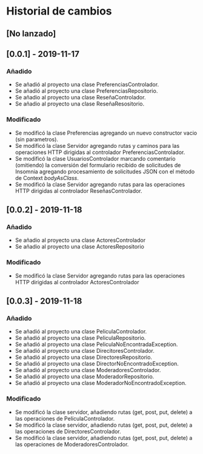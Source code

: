 # Historial de cambios

## [No lanzado] 

## [0.0.1] - 2019-11-17
### Añadido
- Se añadió al proyecto una clase PreferenciasControlador.
- Se añadió al proyecto una clase PreferenciasRepositorio. 
- Se añadio al proyecto una clase ReseñaControlador.
- Se añadio al proyecto una clase ReseñaResositorio.

### Modificado
- Se modificó la clase Preferencias agregando un nuevo constructor vacio (sin parametros).
- Se modificó la clase Servidor agregando rutas y caminos para las operaciones HTTP dirigidas al controlador PreferenciasControlador.
- Se modificó la clase UsuariosControlador marcando comentario (omitiendo) la conversión del formulario recibido de solicitudes de Insomnia agregando procesamiento de solicitudes JSON con el método de Context *bodyAsClass*.
- Se modificó la clase Servidor agregando rutas para las operaciones HTTP dirigidas al controlador ReseñasControlador.

## [0.0.2] - 2019-11-18
### Añadido
- Se añadio al proyecto una clase ActoresControlador
- Se añadio al proyecto una clase ActoresRepositorio	
### Modificado
- Se modificó la clase Servidor agregando rutas para las operaciones HTTP dirigidas al controlador ActoresControlador

## [0.0.3] - 2019-11-18
### Añadido
- Se añadió al proyecto una clase PeliculaControlador.
- Se añadió al proyecto una clase PeliculaRepositorio.
- Se añadió al proyecto una clase PeliculaNoEncontradaException.
- Se añadió al proyecto una clase DirecitoresControlador.
- Se añadió al proyecto una clase DirectoresRepositorio.
- Se añadió al proyecto una clase DirectorNoEncontradoException.
- Se añadió al proyecto una clase ModeradoresControlador.
- Se añadió al proyecto una clase ModeradorRepositorio.
- Se añadió al proyecto una clase ModeradorNoEncontradoException.

### Modificado
- Se modificó la clase servidor, añadiendo rutas (get, post, put, delete) a las operaciones de PelículaControlador.
- Se modificó la clase servidor, añadiendo rutas (get, post, put, delete) a las operaciones de DirectoresControlador.
- Se modificó la clase servidor, añadiendo rutas (get, post, put, delete) a las operaciones de ModeradoresControlador.
